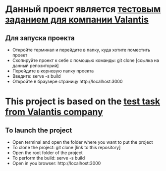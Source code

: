 # Данный проект является [тестовым заданием для компании Valantis](https://github.com/ValantisJewelry/TestTaskValantis) 

## Для запуска проекта

* Откройте терминал и перейдите в папку, куда хотите поместить проект
* Скопируйте проект к себе с помощью команды: git clone [ссылка на данный репозиторий]
* Перейдите в корневую папку проекта
* Введите: serve -s build
* Откройте в браузере страницу http://localhost:3000

# This project is based on the [test task from Valantis company](https://github.com/ValantisJewelry/TestTaskValantis) 

## To launch the project

* Open terminal and open the folder where you want to put the project
* To clone the project: git clone [link to this repository]
* Open the root folder of the project
* To perform the build: serve -s build
* Open in you browser: http://localhost:3000

